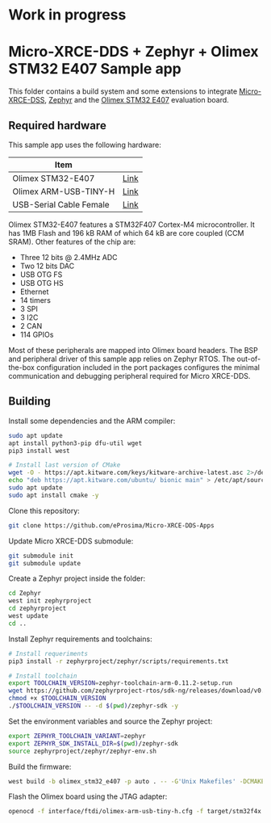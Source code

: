 # Work in progress

# Micro-XRCE-DDS + Zephyr + Olimex STM32 E407 Sample app

This folder contains a build system and some extensions to integrate [Micro-XRCE-DSS](https://micro-xrce-dds.readthedocs.io/en/latest/), [Zephyr](https://www.zephyrproject.org/) and the [Olimex STM32 E407](https://www.olimex.com/Products/ARM/ST/STM32-E407/open-source-hardware) evaluation board.


## Required hardware

This sample app uses the following hardware:

| Item | |
|---------------|----------------------------------------------------------|
| Olimex STM32-E407 | [Link](https://www.olimex.com/Products/ARM/ST/STM32-E407/open-source-hardware) |
| Olimex ARM-USB-TINY-H | [Link](https://www.olimex.com/Products/ARM/JTAG/ARM-USB-TINY-H/) |
| USB-Serial Cable Female | [Link](https://www.olimex.com/Products/Components/Cables/USB-Serial-Cable/USB-Serial-Cable-F/) |


Olimex STM32-E407 features a STM32F407 Cortex-M4 microcontroller. It has 1MB Flash and 196 kB RAM of which 64 kB are core coupled (CCM SRAM). Other features of the chip are:

- Three 12 bits @ 2.4MHz ADC
- Two 12 bits DAC
- USB OTG FS
- USB OTG HS
- Ethernet
- 14 timers
- 3 SPI
- 3 I2C
- 2 CAN
- 114 GPIOs

Most of these peripherals are mapped into Olimex board headers. The BSP and peripheral driver of this sample app relies on Zephyr RTOS. The out-of-the-box configuration included in the port packages configures the minimal communication and debugging peripheral required for Micro XRCE-DDS.

## Building

Install some dependencies and the ARM compiler:

```bash
sudo apt update
apt install python3-pip dfu-util wget
pip3 install west

# Install last version of CMake
wget -O - https://apt.kitware.com/keys/kitware-archive-latest.asc 2>/dev/null | sudo apt-key add -
echo "deb https://apt.kitware.com/ubuntu/ bionic main" > /etc/apt/sources.list.d/kitware.list
sudo apt update
sudo apt install cmake -y
```


Clone this repository:

```bash
git clone https://github.com/eProsima/Micro-XRCE-DDS-Apps
```

Update Micro XRCE-DDS submodule:

```bash
git submodule init
git submodule update
```

Create a Zephyr project inside the folder:

```bash
cd Zephyr
west init zephyrproject
cd zephyrproject
west update
cd ..
```

Install Zephyr requirements and toolchains:

```bash
# Install requeriments
pip3 install -r zephyrproject/zephyr/scripts/requirements.txt

# Install toolchain
export TOOLCHAIN_VERSION=zephyr-toolchain-arm-0.11.2-setup.run
wget https://github.com/zephyrproject-rtos/sdk-ng/releases/download/v0.11.2/$TOOLCHAIN_VERSION
chmod +x $TOOLCHAIN_VERSION
./$TOOLCHAIN_VERSION -- -d $(pwd)/zephyr-sdk -y
```

Set the environment variables and source the Zephyr project:

```bash
export ZEPHYR_TOOLCHAIN_VARIANT=zephyr
export ZEPHYR_SDK_INSTALL_DIR=$(pwd)/zephyr-sdk
source zephyrproject/zephyr/zephyr-env.sh
```

Build the firmware:

```bash
west build -b olimex_stm32_e407 -p auto . -- -G'Unix Makefiles' -DCMAKE_VERBOSE_MAKEFILE=ON
```

Flash the Olimex board using the JTAG adapter:

```bash
openocd -f interface/ftdi/olimex-arm-usb-tiny-h.cfg -f target/stm32f4x.cfg -c init -c "reset halt" -c "flash write_image erase build/microxrceddsapp.bin 0x08000000" -c "reset" -c "exit"
```